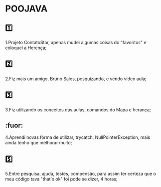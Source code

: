# POOJAVA
## :one: 

1.Projeto ContatoStar, apenas mudei algumas coisas do  "favoritos" e coloquei a Herença;

## :two: 
2.Fiz mais um amigo, Bruno Sales, pesquizando, e vendo vídeo aula;

## :three: 
3.Fiz utilizando os conceitos das aulas, comandos do Mapa e herança;

## :fuor: 
4.Aprendi novas forma de utilizar,  trycatch, NullPointerException, mais ainda tenho que melhorar muito;

## :five: 
5.Entre pesquisa, ajuda, testes, compensão, para assim ter certeza que o meu código tava "that´s ok" foi pode se dizer, 4 horas;

